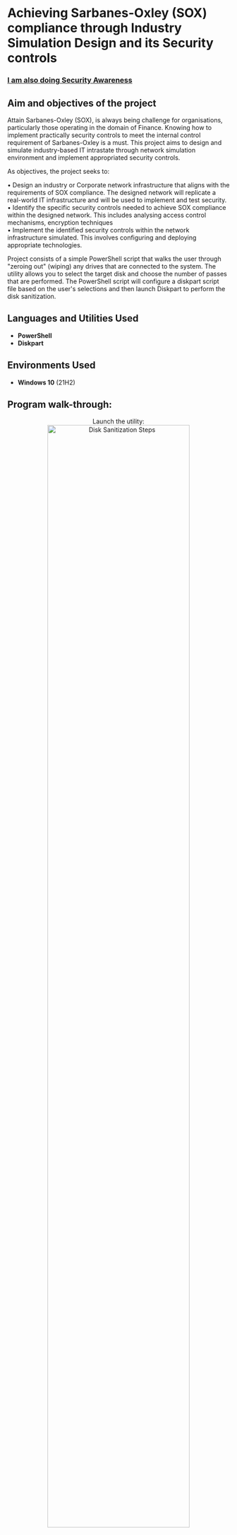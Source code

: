 <h1>Achieving Sarbanes-Oxley (SOX) compliance through Industry Simulation Design and its Security controls </h1>

 ### [I am also doing Security Awareness](https://www.facebook.com/profile.php?id=100086563703368&mibextid=ZbWKwL)

<h2>Aim and objectives of the project</h2>
Attain Sarbanes-Oxley (SOX), is always being challenge for organisations, particularly those operating in the domain of Finance. Knowing how to implement practically security controls to meet the internal control requirement of Sarbanes-Oxley is a must. This project aims to design and simulate industry-based IT intrastate through network simulation environment and implement appropriated security controls.
<br />


As objectives, the project seeks to:

•	Design an industry or Corporate network infrastructure that aligns with the requirements of SOX compliance. 
The designed network will replicate a real-world IT infrastructure and will be used to implement and test security.<br />
•	Identify the specific security controls needed to achieve SOX compliance within the designed network. This includes analysing access control mechanisms, encryption techniques<br />
•	Implement the identified security controls within the network infrastructure simulated. This involves configuring and deploying appropriate technologies.

Project consists of a simple PowerShell script that walks the user through "zeroing out" (wiping) any drives that are connected to the system. The utility allows you to select the target disk and choose the number of passes that are performed. The PowerShell script will configure a diskpart script file based on the user's selections and then launch Diskpart to perform the disk sanitization.
<br />


<h2>Languages and Utilities Used</h2>

- <b>PowerShell</b> 
- <b>Diskpart</b>

<h2>Environments Used </h2>

- <b>Windows 10</b> (21H2)

<h2>Program walk-through:</h2>

<p align="center">
Launch the utility: <br/>
<img src="https://i.imgur.com/62TgaWL.png" height="80%" width="80%" alt="Disk Sanitization Steps"/>
<br />
<br />
Select the disk:  <br/>
<img src="https://i.imgur.com/tcTyMUE.png" height="80%" width="80%" alt="Disk Sanitization Steps"/>
<br />
<br />
Enter the number of passes: <br/>
<img src="https://i.imgur.com/nCIbXbg.png" height="80%" width="80%" alt="Disk Sanitization Steps"/>
<br />
<br />
Confirm your selection:  <br/>
<img src="https://i.imgur.com/cdFHBiU.png" height="80%" width="80%" alt="Disk Sanitization Steps"/>
<br />
<br />
Wait for process to complete (may take some time):  <br/>
<img src="https://i.imgur.com/JL945Ga.png" height="80%" width="80%" alt="Disk Sanitization Steps"/>
<br />
<br />
Sanitization complete:  <br/>
<img src="https://i.imgur.com/K71yaM2.png" height="80%" width="80%" alt="Disk Sanitization Steps"/>
<br />
<br />
Observe the wiped disk:  <br/>
<img src="https://i.imgur.com/AeZkvFQ.png" height="80%" width="80%" alt="Disk Sanitization Steps"/>
</p>

<!--
 ```diff
- text in red
+ text in green
! text in orange
# text in gray
@@ text in purple (and bold)@@
```
--!>
